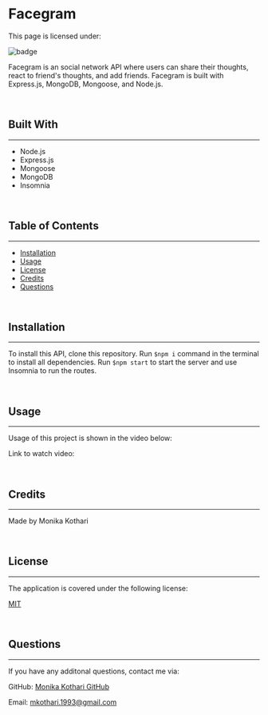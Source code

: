 # <strong>Facegram</strong>
This page is licensed under: </br>

![badge](https://img.shields.io/badge/License-MIT-blue.svg)

Facegram is an social network API where users can share their thoughts, react to friend's thoughts, and add friends. Facegram is built with Express.js, MongoDB, Mongoose, and Node.js.

<br>

## Built With
---

- Node.js
- Express.js
- Mongoose
- MongoDB
- Insomnia

<br>

## Table of Contents
---

- [Installation](#installation)
- [Usage](#usage)
- [License](#license)
- [Credits](#credits)
- [Questions](#questions)

<br>

## Installation
---
To install this API, clone this repository. Run `$npm i` command in the terminal to install all dependencies. Run `$npm start` to start the server and use Insomnia to run the routes.

<br>

## Usage
---
Usage of this project is shown in the video below:



Link to watch video: 

<br>

## Credits
---
Made by Monika Kothari 

<br>

## License
---

The application is covered under the following license:

[MIT](https://opensource.org/licenses/MIT)

<br>

## Questions
---

If you have any additonal questions, contact me via:

GitHub: [Monika Kothari GitHub](https://github.com/mkothari93)

Email: <mkothari.1993@gmail.com>

<br>